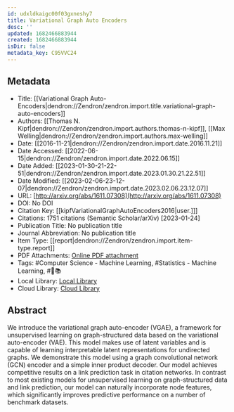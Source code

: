 ```yaml
---
id: udxldkaigc00f03gxneshy7
title: Variational Graph Auto Encoders
desc: ''
updated: 1682466883944
created: 1682466883944
isDir: false
metadata_key: C95VVC24
---
```


## Metadata

- Title: [[Variational Graph Auto-Encoders|dendron://Zendron/zendron.import.title.variational-graph-auto-encoders]]
- Authors: [[Thomas N. Kipf|dendron://Zendron/zendron.import.authors.thomas-n-kipf]], [[Max Welling|dendron://Zendron/zendron.import.authors.max-welling]]
- Date: [[2016-11-21|dendron://Zendron/zendron.import.date.2016.11.21]]
- Date Accessed: [[2022-06-15|dendron://Zendron/zendron.import.date.2022.06.15]]
- Date Added: [[2023-01-30-21-22-51|dendron://Zendron/zendron.import.date.2023.01.30.21.22.51]]
- Date Modified: [[2023-02-06-23-12-07|dendron://Zendron/zendron.import.date.2023.02.06.23.12.07]]
- URL: [http://arxiv.org/abs/1611.07308](http://arxiv.org/abs/1611.07308)
- DOI: No DOI
- Citation Key: [[kipfVariationalGraphAutoEncoders2016|user.]]]
- Citations: 1751 citations (Semantic Scholar/arXiv) [2023-01-24]
- Publication Title: No publication title
- Journal Abbreviation: No publication title
- Item Type: [[report|dendron://Zendron/zendron.import.item-type.report]]
- PDF Attachments: [Online PDF attachment](https://www.zotero.org/groups/4932032/zendron/items/C95VVC24/attachment/QT2R2WY4/reader)
- Tags: #Computer Science - Machine Learning, #Statistics - Machine Learning, #🦌📚
- Local Library: [Local Library](zotero://select/items/4932032)
- Cloud Library: [Cloud Library](https://www.zotero.org/groups/4932032/Zendron/library)

## Abstract

We introduce the variational graph auto-encoder (VGAE), a framework for unsupervised learning on graph-structured data based on the variational auto-encoder (VAE). This model makes use of latent variables and is capable of learning interpretable latent representations for undirected graphs. We demonstrate this model using a graph convolutional network (GCN) encoder and a simple inner product decoder. Our model achieves competitive results on a link prediction task in citation networks. In contrast to most existing models for unsupervised learning on graph-structured data and link prediction, our model can naturally incorporate node features, which significantly improves predictive performance on a number of benchmark datasets.